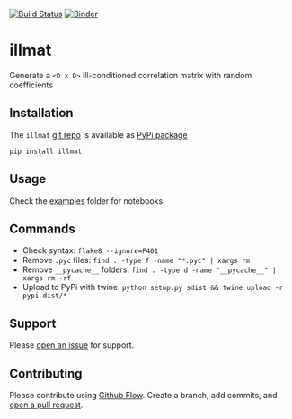 [![Build Status](https://travis-ci.org/kmedian/illmat.svg?branch=master)](https://travis-ci.org/kmedian/illmat)
[![Binder](https://mybinder.org/badge.svg)](https://mybinder.org/v2/gh/kmedian/illmat/master?urlpath=lab)

# illmat
Generate a `<D x D>` ill-conditioned correlation matrix with random coefficients



## Installation
The `illmat` [git repo](http://github.com/kmedian/illmat) is available as [PyPi package](https://pypi.org/project/illmat)

```
pip install illmat
```


## Usage
Check the [examples](examples) folder for notebooks.


## Commands
* Check syntax: `flake8 --ignore=F401`
* Remove `.pyc` files: `find . -type f -name "*.pyc" | xargs rm`
* Remove `__pycache__` folders: `find . -type d -name "__pycache__" | xargs rm -rf`
* Upload to PyPi with twine: `python setup.py sdist && twine upload -r pypi dist/*`


## Support
Please [open an issue](https://github.com/kmedian/illmat/issues/new) for support.


## Contributing
Please contribute using [Github Flow](https://guides.github.com/introduction/flow/). Create a branch, add commits, and [open a pull request](https://github.com/kmedian/illmat/compare/).

